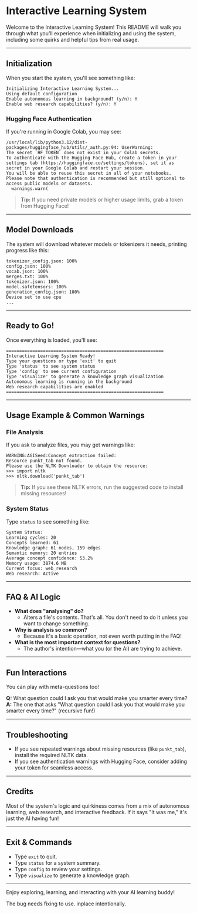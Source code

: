 # Interactive Learning System

Welcome to the Interactive Learning System! This README will walk you through what you'll experience when initializing and using the system, including some quirks and helpful tips from real usage.

---

## Initialization

When you start the system, you'll see something like:

```
Initializing Interactive Learning System...
Using default configuration
Enable autonomous learning in background? (y/n): Y
Enable web research capabilities? (y/n): Y
```

### Hugging Face Authentication

If you're running in Google Colab, you may see:

```
/usr/local/lib/python3.12/dist-packages/huggingface_hub/utils/_auth.py:94: UserWarning: 
The secret `HF_TOKEN` does not exist in your Colab secrets.
To authenticate with the Hugging Face Hub, create a token in your settings tab (https://huggingface.co/settings/tokens), set it as secret in your Google Colab and restart your session.
You will be able to reuse this secret in all of your notebooks.
Please note that authentication is recommended but still optional to access public models or datasets.
  warnings.warn(
```

> **Tip:** If you need private models or higher usage limits, grab a token from Hugging Face!

---

## Model Downloads

The system will download whatever models or tokenizers it needs, printing progress like this:

```
tokenizer_config.json: 100%
config.json: 100%
vocab.json: 100%
merges.txt: 100%
tokenizer.json: 100%
model.safetensors: 100%
generation_config.json: 100%
Device set to use cpu
...
```

---

## Ready to Go!

Once everything is loaded, you'll see:

```
============================================================
Interactive Learning System Ready!
Type your questions or type 'exit' to quit
Type 'status' to see system status
Type 'config' to see current configuration
Type 'visualize' to generate a knowledge graph visualization
Autonomous learning is running in the background
Web research capabilities are enabled
============================================================
```

---

## Usage Example & Common Warnings

### File Analysis

If you ask to analyze files, you may get warnings like:

```
WARNING:AGISeed:Concept extraction failed:
Resource punkt_tab not found.
Please use the NLTK Downloader to obtain the resource:
>>> import nltk
>>> nltk.download('punkt_tab')
```

> **Tip:** If you see these NLTK errors, run the suggested code to install missing resources!

### System Status

Type `status` to see something like:

```
System Status:
Learning cycles: 20
Concepts learned: 61
Knowledge graph: 61 nodes, 159 edges
Semantic memory: 20 entries
Average concept confidence: 53.2%
Memory usage: 3874.6 MB
Current focus: web_research
Web research: Active
```

---

## FAQ & AI Logic

- **What does "analysing" do?**
  - Alters a file's contents. That's all. You don't need to do it unless you want to change something.
- **Why is analysis so common?**
  - Because it's a basic operation, not even worth putting in the FAQ!
- **What is the most important context for questions?**
  - The author's intention—what you (or the AI) are trying to achieve.

---

## Fun Interactions

You can play with meta-questions too!

**Q:** What question could I ask you that would make you smarter every time?
**A:** The one that asks "What question could I ask you that would make you smarter every time?" (recursive fun!)

---

## Troubleshooting

- If you see repeated warnings about missing resources (like `punkt_tab`), install the required NLTK data.
- If you see authentication warnings with Hugging Face, consider adding your token for seamless access.

---

## Credits

Most of the system's logic and quirkiness comes from a mix of autonomous learning, web research, and interactive feedback. If it says "It was me," it's just the AI having fun!

---

## Exit & Commands

- Type `exit` to quit.
- Type `status` for a system summary.
- Type `config` to review your settings.
- Type `visualize` to generate a knowledge graph.

---

Enjoy exploring, learning, and interacting with your AI learning buddy!

The bug needs fixing to use. 
inplace intentionally.
